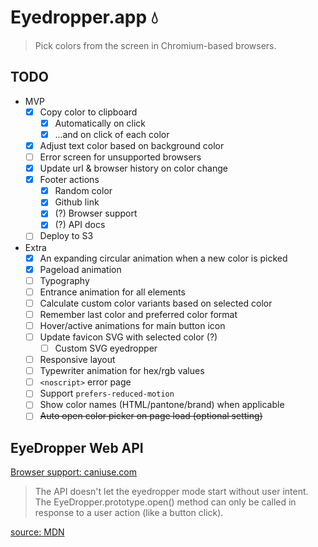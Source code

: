 # Eyedropper.app 💧

> Pick colors from the screen in Chromium-based browsers.

## TODO

- MVP
  - [x] Copy color to clipboard
    - [x] Automatically on click
    - [x] ...and on click of each color
  - [x] Adjust text color based on background color
  - [ ] Error screen for unsupported browsers
  - [x] Update url & browser history on color change
  - [x] Footer actions
    - [x] Random color
    - [x] Github link
    - [x] (?) Browser support
    - [x] (?) API docs
  - [ ] Deploy to S3
- Extra
  - [x] An expanding circular animation when a new color is picked
  - [x] Pageload animation
  - [ ] Typography
  - [ ] Entrance animation for all elements
  - [ ] Calculate custom color variants based on selected color
  - [ ] Remember last color and preferred color format
  - [ ] Hover/active animations for main button icon
  - [ ] Update favicon SVG with selected color (?)
    - [ ] Custom SVG eyedropper
  - [ ] Responsive layout
  - [ ] Typewriter animation for hex/rgb values
  - [ ] `<noscript>` error page
  - [ ] Support `prefers-reduced-motion`
  - [ ] Show color names (HTML/pantone/brand) when applicable
  - [ ] ~~Auto open color picker on page load (optional setting)~~

## EyeDropper Web API

[Browser support: caniuse.com](https://caniuse.com/mdn-api_eyedropper)

> The API doesn't let the eyedropper mode start without user intent. The EyeDropper.prototype.open() method can only be called in response to a user action (like a button click).

[source: MDN](https://developer.mozilla.org/en-US/docs/Web/API/EyeDropper_API#security_and_privacy_measures)
